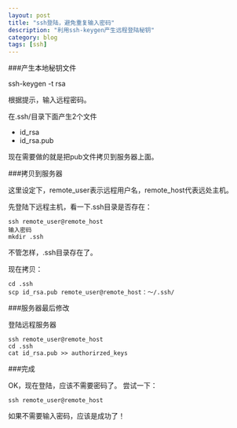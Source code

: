 ```yaml
---
layout: post
title: "ssh登陆，避免重复输入密码"
description: "利用ssh-keygen产生远程登陆秘钥"
category: blog 
tags: [ssh]
---
```


###产生本地秘钥文件

ssh-keygen -t rsa

根据提示，输入远程密码。

在.ssh/目录下面产生2个文件

+ id_rsa
+ id_rsa.pub

现在需要做的就是把pub文件拷贝到服务器上面。

###拷贝到服务器

这里设定下，remote_user表示远程用户名，remote_host代表远处主机。

先登陆下远程主机，看一下.ssh目录是否存在：
    
    ssh remote_user@remote_host
    输入密码
    mkdir .ssh
    
不管怎样，.ssh目录存在了。

现在拷贝：

    cd .ssh
    scp id_rsa.pub remote_user@remote_host：～/.ssh/
    
###服务器最后修改

登陆远程服务器

    ssh remote_user@remote_host
    cd .ssh    
    cat id_rsa.pub >> authorirzed_keys
    
###完成

OK，现在登陆，应该不需要密码了。
尝试一下：

    ssh remote_user@remote_host
    
如果不需要输入密码，应该是成功了！
